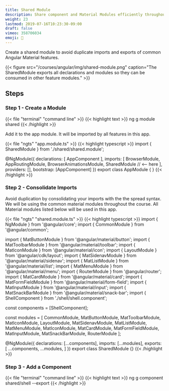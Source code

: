 ```yaml
---
title: Shared Module
description: Share component and Material Modules efficiently throughout the app
weight: 23
lastmod: 2019-07-16T10:23:30-09:00
draft: false
vimeo: 358706034
emoji: 🤝
---
```


Create a shared module to avoid duplicate imports and exports of common Angular Material features. 

{{< figure src="/courses/angular/img/shared-module.png" caption="The SharedModule exports all declarations and modules so they can be consumed in other feature modules." >}}

## Steps

### Step 1 - Create a Module

{{< file "terminal" "command line" >}}
{{< highlight text >}}
ng g module shared
{{< /highlight >}}

Add it to the app module. It will be imported by all features in this app. 

{{< file "ngts" "app.module.ts" >}}
{{< highlight typescript >}}
import { SharedModule } from './shared/shared.module';

@NgModule({
  declarations: [
    AppComponent
  ],
  imports: [
    BrowserModule,
    AppRoutingModule,
    BrowserAnimationsModule,
    SharedModule // <-- here
  ],
  providers: [],
  bootstrap: [AppComponent]
})
export class AppModule { }
{{< /highlight >}}

### Step 2 - Consolidate Imports

Avoid duplication by consolidating your imports with the the spread syntax. We will be using the common material modules throughout the course. All Material modules listed below will be used in this app. 

{{< file "ngts" "shared.module.ts" >}}
{{< highlight typescript >}}
import { NgModule } from '@angular/core';
import { CommonModule } from '@angular/common';

import { MatButtonModule } from '@angular/material/button';
import { MatToolbarModule } from '@angular/material/toolbar';
import { MatIconModule } from '@angular/material/icon';
import { LayoutModule } from '@angular/cdk/layout';
import { MatSidenavModule } from '@angular/material/sidenav';
import { MatListModule } from '@angular/material/list';
import { MatMenuModule } from '@angular/material/menu';
import { RouterModule } from '@angular/router';
import { MatCardModule } from '@angular/material/card';
import { MatFormFieldModule } from '@angular/material/form-field';
import { MatInputModule } from '@angular/material/input';
import { MatSnackBarModule } from '@angular/material/snack-bar';
import { ShellComponent } from './shell/shell.component';

const components = [ShellComponent];

const modules = [
  CommonModule,
  MatButtonModule,
  MatToolbarModule,
  MatIconModule,
  LayoutModule,
  MatSidenavModule,
  MatListModule,
  MatMenuModule,
  MatIconModule,
  MatCardModule,
  MatFormFieldModule,
  MatInputModule,
  MatSnackBarModule,
  RouterModule
];

@NgModule({
  declarations: [...components],
  imports: [...modules],
  exports: [
    ...components,
    ...modules,
  ]
})
export class SharedModule {}
{{< /highlight >}}

### Step 3 - Add a Component

{{< file "terminal" "command line" >}}
{{< highlight text >}}
ng g component shared/shell --export 
{{< /highlight >}}
